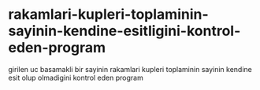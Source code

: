 rakamlari-kupleri-toplaminin-sayinin-kendine-esitligini-kontrol-eden-program
============================================================================

girilen uc basamakli bir sayinin rakamlari kupleri toplaminin sayinin kendine esit olup olmadigini kontrol eden program
